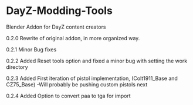 # DayZ-Modding-Tools
Blender Addon for DayZ content creators

0.2.0
Rewrite of original addon, in more organized way. 



0.2.1
Minor Bug fixes




0.2.2
Added Reset tools option and fixed a minor bug with setting the work directory




0.2.3
Added First iteration of pistol implementation, (Colt1911_Base and CZ75_Base)
-Will probably be pushing custom pistols next




0.2.4
Added Option to convert paa to tga for import
